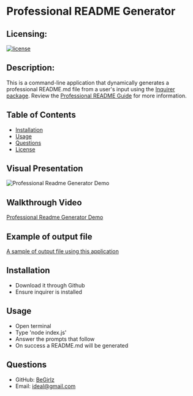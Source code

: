# Professional README Generator

  ## Licensing:
  [![license](https://img.shields.io/badge/license-MIT-blue)](https://shields.io)


## Description:

This is a command-line application that dynamically generates a professional README.md file from a user's input using the [Inquirer package](https://www.npmjs.com/package/inquirer/v/8.2.4). Review the [Professional README Guide](https://coding-boot-camp.github.io/full-stack/github/professional-readme-guide) for more information.


## Table of Contents
  * [Installation](#installation)
  * [Usage](#usage)
  * [Questions](#questions)
  * [License](#license)


## Visual Presentation
  ![Professional Readme Generator Demo](./img/demo.gif)

## Walkthrough Video
  [Professional Readme Generator Demo](https://drive.google.com/file/d/1Vfv4f5fdSYkr5NAKYCnFYYkeIg2hW9a7/view)
## Example of output file
  [A sample of output file using this application](https://github.com/begirlz/ReadMeGenerator/blob/main/src/exsampleREADME.md)

## Installation
    
  * Download it through Github
  * Ensure inquirer is installed
      

## Usage

  * Open terminal
  * Type 'node index.js'
  * Answer the prompts that follow
  * On success a README.md will be generated
  
  
## Questions

  * GitHub: [BeGirlz](https://github.com/begirlz)
  * Email: [ideal@gmail.com](mailto:ideal@gmail.com)
